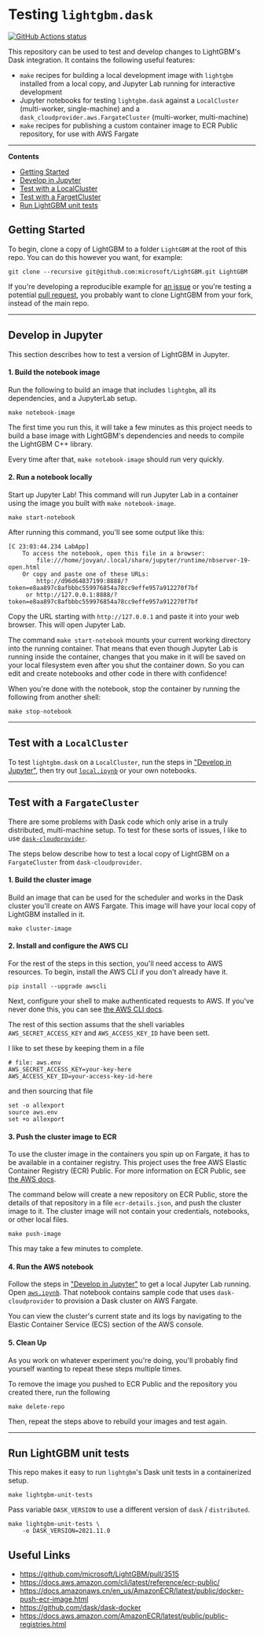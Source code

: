 # Testing `lightgbm.dask`

[![GitHub Actions status](https://github.com/jameslamb/lightgbm-dask-testing/workflows/Continuous%20Integration/badge.svg?branch=main)](https://github.com/jameslamb/lightgbm-dask-testing/actions)

This repository can be used to test and develop changes to LightGBM's Dask integration. It contains the following useful features:

* `make` recipes for building a local development image with `lightgbm` installed from a local copy, and Jupyter Lab running for interactive development
* Jupyter notebooks for testing `lightgbm.dask` against a `LocalCluster` (multi-worker, single-machine) and a `dask_cloudprovider.aws.FargateCluster` (multi-worker, multi-machine)
* `make` recipes for publishing a custom container image to ECR Public repository, for use with AWS Fargate

<hr>

**Contents**

- [Getting Started](#getting-started)
- [Develop in Jupyter](#develop-in-jupyter)
- [Test with a LocalCluster](#test-with-a-localcluster)
- [Test with a FargetCluster](#test-with-a-fargetcluster)
- [Run LightGBM unit tests](#run-lightgbm-unit-tests)

## Getting Started

To begin, clone a copy of LightGBM to a folder `LightGBM` at the root of this repo. You can do this however you want, for example:

```shell
git clone --recursive git@github.com:microsoft/LightGBM.git LightGBM
```

If you're developing a reproducible example for [an issue](https://github.com/microsoft/LightGBM/issues) or you're testing a potential [pull request](https://github.com/microsoft/LightGBM/pulls), you probably want to clone LightGBM from your fork, instead of the main repo.

<hr>

## Develop in Jupyter

This section describes how to test a version of LightGBM in Jupyter.


#### 1. Build the notebook image

Run the following to build an image that includes `lightgbm`, all its dependencies, and a JupyterLab setup.

```shell
make notebook-image
```

The first time you run this, it will take a few minutes as this project needs to build a base image with LightGBM's dependencies and needs to compile the LightGBM C++ library.

Every time after that, `make notebook-image` should run very quickly.

#### 2. Run a notebook locally

Start up Jupyter Lab! This command will run Jupyter Lab in a container using the image you built with `make notebook-image`.

```shell
make start-notebook
```

After running this command, you'll see some output like this:

```text
[C 23:03:44.234 LabApp]
    To access the notebook, open this file in a browser:
        file:///home/jovyan/.local/share/jupyter/runtime/nbserver-19-open.html
    Or copy and paste one of these URLs:
        http://d96d64837199:8888/?token=e8aa897c8afbbbc559976854a78cc9effe957a912270f7bf
     or http://127.0.0.1:8888/?token=e8aa897c8afbbbc559976854a78cc9effe957a912270f7bf
```

Copy the URL starting with `http://127.0.0.1` and paste it into your web browser. This will open Jupyter Lab.

The command `make start-notebook` mounts your current working directory into the running container. That means that even though Jupyter Lab is running inside the container, changes that you make in it will be saved on your local filesystem even after you shut the container down. So you can edit and create notebooks and other code in there with confidence!

When you're done with the notebook, stop the container by running the following from another shell:

```shell
make stop-notebook
```

<hr>

## Test with a `LocalCluster`

To test `lightgbm.dask` on a `LocalCluster`, run the steps in ["Develop in Jupyter"](#develop-in-jupyter), then try out [`local.ipynb`](./notebooks/local-cluster.ipynb) or your own notebooks.

<hr>

## Test with a `FargateCluster`

There are some problems with Dask code which only arise in a truly distributed, multi-machine setup. To test for these sorts of issues, I like to use [`dask-cloudprovider`](https://github.com/dask/dask-cloudprovider).

The steps below describe how to test a local copy of LightGBM on a `FargateCluster` from `dask-cloudprovider`.

#### 1. Build the cluster image

Build an image that can be used for the scheduler and works in the Dask cluster you'll create on AWS Fargate. This image will have your local copy of LightGBM installed in it.

```shell
make cluster-image
```

#### 2. Install and configure the AWS CLI

For the rest of the steps in this section, you'll need access to AWS resources. To begin, install the AWS CLI if you don't already have it.

```shell
pip install --upgrade awscli
```

Next, configure your shell to make authenticated requests to AWS. If you've never done this, you can see [the AWS CLI docs](https://docs.aws.amazon.com/cli/latest/userguide/cli-chap-configure.html).

The rest of this section assums that the shell variables `AWS_SECRET_ACCESS_KEY` and `AWS_ACCESS_KEY_ID` have been sett.

I like to set these by keeping them in a file

```text
# file: aws.env
AWS_SECRET_ACCESS_KEY=your-key-here
AWS_ACCESS_KEY_ID=your-access-key-id-here
```

and then sourcing that file

```shell
set -o allexport
source aws.env
set +o allexport
```

#### 3. Push the cluster image to ECR

To use the cluster image in the containers you spin up on Fargate, it has to be available in a container registry. This project uses the free AWS Elastic Container Registry (ECR) Public. For more information on ECR Public, see [the AWS docs](https://docs.amazonaws.cn/en_us/AmazonECR/latest/public/docker-push-ecr-image.html).

The command below will create a new repository on ECR Public, store the details of that repository in a file `ecr-details.json`, and push the cluster image to it. The cluster image will not contain your credentials, notebooks, or other local files.

```shell
make push-image
```

This may take a few minutes to complete.

#### 4. Run the AWS notebook

Follow the steps in ["Develop in Jupyter"](#develop-in-jupyter) to get a local Jupyter Lab running. Open [`aws.ipynb`](./notebooks/fargate-cluster.ipynb). That notebook contains sample code that uses `dask-cloudprovider` to provision a Dask cluster on AWS Fargate.

You can view the cluster's current state and its logs by navigating to the Elastic Container Service (ECS) section of the AWS console.

#### 5. Clean Up

As you work on whatever experiment you're doing, you'll probably find yourself wanting to repeat these steps multiple times.

To remove the image you pushed to ECR Public and the repository you created there, run the following

```shell
make delete-repo
```

Then, repeat the steps above to rebuild your images and test again.

<hr>

## Run LightGBM unit tests

This repo makes it easy to run `lightgbm`'s Dask unit tests in a containerized setup.

```shell
make lightgbm-unit-tests
```

Pass variable `DASK_VERSION` to use a different version of `dask` / `distributed`.

```shell
make lightgbm-unit-tests \
    -e DASK_VERSION=2021.11.0
```

## Useful Links

* https://github.com/microsoft/LightGBM/pull/3515
* https://docs.aws.amazon.com/cli/latest/reference/ecr-public/
* https://docs.amazonaws.cn/en_us/AmazonECR/latest/public/docker-push-ecr-image.html
* https://github.com/dask/dask-docker
* https://docs.aws.amazon.com/AmazonECR/latest/public/public-registries.html
